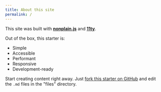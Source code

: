 ```yaml
---
title: About this site
permalink: /
---
```


This site was built with [**nonplain.js**](https://github.com/nonplain/nonplain.js) and [**11ty**](https://www.11ty.dev/).

Out of the box, this starter is:

- Simple
- Accessible
- Performant
- Responsive
- Development-ready

Start creating content right away. Just [fork this starter on GitHub](https://github.com/nonplain/nonplain-11ty-starter) and edit the `.md` files in the "files" directory.
